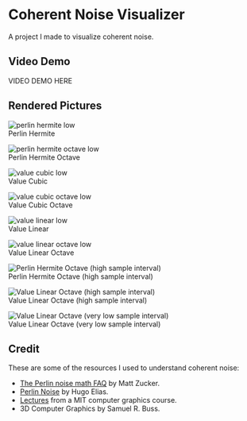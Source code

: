 # Coherent Noise Visualizer

A project I made to visualize coherent noise.

## Video Demo 

VIDEO DEMO HERE

## Rendered Pictures

![perlin hermite low](noise_images_archive/perlin_hermite_low.bmp) <br>
Perlin Hermite

![perlin hermite octave low](noise_images_archive/perlin_hermite_octave_low.bmp) <br>
Perlin Hermite Octave

![value cubic low](noise_images_archive/value_cubic_low.bmp) <br>
Value Cubic

![value cubic octave low](noise_images_archive/value_cubic_octave_low.bmp) <br>
Value Cubic Octave

![value linear low](noise_images_archive/value_linear_low.bmp) <br>
Value Linear

![value linear octave low](noise_images_archive/value_linear_octave_low.bmp) <br>
Value Linear Octave

![Perlin Hermite Octave (high sample interval)](noise_images_archive/perlin_hermite_octave_high.bmp) <br>
Perlin Hermite Octave (high sample interval)

![Value Linear Octave (high sample interval)](noise_images_archive/value_linear_octave_high.bmp) <br>
Value Linear Octave (high sample interval)

![Value Linear Octave (very low sample interval)](noise_images_archive/value_linear_octave_very_low.bmp) <br>
Value Linear Octave (very low sample interval)

## Credit

These are some of the resources I used to understand coherent noise:
 - [The Perlin noise math FAQ](https://web.archive.org/web/20101124044214/http://webstaff.itn.liu.se/~stegu/TNM022-2005/perlinnoiselinks/perlin-noise-math-faq.html) by Matt Zucker.
 - [Perlin Noise](https://web.archive.org/web/20101123005335/http://freespace.virgin.net/hugo.elias/models/m_perlin.htm) by Hugo Elias.
 - [Lectures](https://ocw.mit.edu/courses/6-837-computer-graphics-fall-2012/resources/mit6_837f12_lec16/) from a MIT computer graphics course.
- 3D Computer Graphics by Samuel R. Buss.